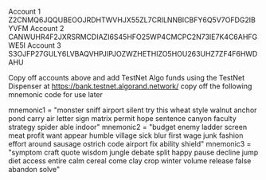Account 1
Z2CNMQ6JQQUBEOOJRDHTWVHJX55ZL7CRILNNBICBFY6Q5V7OFDG2IBYVFM
Account 2
CANWUHR4F2JXRSRMCDIAZI6S45HFO25WP4CMCPC2N73IE7K4C6AHFGWE5I
Account 3
S3OJFP27GULY6LVBAQVHPJIPJOZWZHETHIZO5HOU263UHZ7ZF4F6HWDAHU

Copy off accounts above and add TestNet Algo funds using the TestNet Dispenser at https://bank.testnet.algorand.network/
copy off the following mnemonic code for use later

mnemonic1 = "monster sniff airport silent try this wheat style walnut anchor pond carry air letter sign matrix permit hope sentence canyon faculty strategy spider able indoor"
mnemonic2 = "budget enemy ladder screen meat profit want appear humble village sick blur first wage junk fashion effort around sausage ostrich code airport fix ability shield"
mnemonic3 = "symptom craft quote wisdom jungle debate split happy pause decline jump diet access entire calm cereal come clay crop winter volume release false abandon solve"

